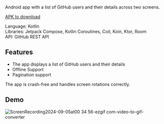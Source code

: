 Android app with a list of GitHub users and their details across two screens.

[APK to download](https://github.com/suhocki/githubusers/releases/download/v1.0.0/app-release.apk)

Language: Kotlin  
Libraries: Jetpack Compose, Kotlin Coroutines, Coil, Koin, Ktor, Room  
API: GitHub REST API

## Features
- The app displays a list of GitHub users and their details
- Offline Support
- Pagination support

The app is crash-free and handles screen rotations correctly.

## Demo

![ScreenRecording2024-09-05at00 34 56-ezgif com-video-to-gif-converter](https://github.com/user-attachments/assets/c70039da-cf3d-40ca-82e0-f336e9b6ebb6)
